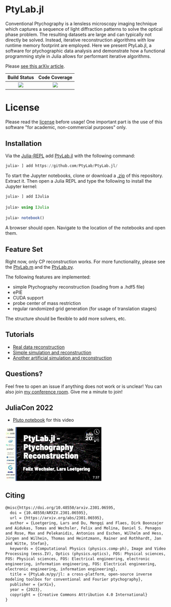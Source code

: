 # PtyLab.jl

Conventional Ptychography is a lensless microscopy imaging technique which captures a sequence of light diffraction patterns to solve the optical phase problem. The resulting datasets are large and can typically not directly be solved. Instead, iterative reconstruction algorithms with low runtime memory footprint are employed. Here we present PtyLab.jl, a software for ptychographic data analysis and demonstrate how a functional programming style in Julia allows for performant iterative algorithms.


Please [see this arXiv article](https://arxiv.org/abs/2301.06595).


| **Build Status**                          | **Code Coverage**               |
|:-----------------------------------------:|:-------------------------------:|
| [![][CI-img]][CI-url] | [![][codecov-img]][codecov-url] |

# License
Please read the [license](https://github.com/PtyLab/PtyLab.jl/blob/main/LICENSE.md) before usage! 
One important part is the use of this software "for academic, non-commercial purposes" only.


## Installation
Via the [Julia-REPL](https://julialang.org/) add [PtyLab.jl](https://github.com/PtyLab/PtyLab.jl) with the following command:
```julia
julia> ] add https://github.com/PtyLab/PtyLab.jl/
```

To start the Jupyter notebooks, clone or download a [.zip](https://github.com/PtyLab/PtyLab.jl/archive/refs/heads/main.zip) of this repository. 
Extract it.
Then open a Julia REPL and type the following to install the Jupyter kernel:
```julia
julia> ] add IJulia

julia> using IJulia

julia> notebook()
```
A browser should open. Navigate to the location of the notebooks and open them.

## Feature Set
Right now, only CP reconstruction works. For more functionality, please see the [PtyLab.m](https://github.com/PtyLab/PtyLab.m) and the [PtyLab.py](https://github.com/PtyLab/PtyLab.py).

The following features are implemented:
* simple Ptychography reconstruction (loading from a .hdf5 file)
* ePIE
* CUDA support
* probe center of mass restriction
* regular randomized grid generation (for usage of translation stages)

The structure should be flexible to add more solvers, etc.


## Tutorials
* [Real data reconstruction](examples/Introduction_real_data_reconstruction.ipynb)
* [Simple simulation and reconstruction](examples/simple_simulation_and_reconstruction.ipynb)
* [Another artificial simulation and reconstruction](examples/cuda_simulation_and_reconstruction.ipynb)

## Questions?
Feel free to open an issue if anything does not work or is unclear!
You can also join [my conference room](https://epfl.zoom.us/j/9384091974). Give me a minute to join!

## JuliaCon 2022
* [Pluto notebook](examples/JuliaCon_2022.jl) for this video

<a  href="https://www.youtube.com/watch?v=pDp83OxBJ_I"><img src="docs/src/assets/juliacon.png"  width="300"></a>

## Citing
```
@misc{https://doi.org/10.48550/arxiv.2301.06595,
  doi = {10.48550/ARXIV.2301.06595},
  url = {https://arxiv.org/abs/2301.06595},
  author = {Loetgering, Lars and Du, Mengqi and Flaes, Dirk Boonzajer and Aidukas, Tomas and Wechsler, Felix and Molina, Daniel S. Penagos and Rose, Max and Pelekanidis, Antonios and Eschen, Wilhelm and Hess, Jürgen and Wilhein, Thomas and Heintzmann, Rainer and Rothhardt, Jan and Witte, Stefan},
  keywords = {Computational Physics (physics.comp-ph), Image and Video Processing (eess.IV), Optics (physics.optics), FOS: Physical sciences, FOS: Physical sciences, FOS: Electrical engineering, electronic engineering, information engineering, FOS: Electrical engineering, electronic engineering, information engineering},
  title = {PtyLab.m/py/jl: a cross-platform, open-source inverse modeling toolbox for conventional and Fourier ptychography},
  publisher = {arXiv},
  year = {2023},
  copyright = {Creative Commons Attribution 4.0 International}
}
```

[docs-dev-img]: https://img.shields.io/badge/docs-dev-pink.svg
[docs-dev-url]: https://ptylab.github.io/PtyLab.jl/dev/

[docs-stable-img]: https://img.shields.io/badge/docs-stable-darkgreen.svg
[docs-stable-url]:  https://ptylab.github.io/PtyLab.jl/stable/

[CI-img]: https://github.com/ptylab/PtyLab.jl/actions/workflows/ci.yml/badge.svg
[CI-url]: https://github.com/ptylab/PtyLab.jl/actions/workflows/ci.yml

[codecov-img]: https://codecov.io/gh/PtyLab/PtyLab.jl/branch/main/graph/badge.svg?token=OQ6BQCUFQB
[codecov-url]: https://codecov.io/gh/ptylab/PtyLab.jl
